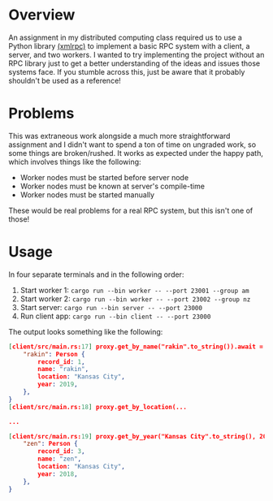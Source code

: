 # Overview

An assignment in my distributed computing class required us to use a Python library [(xmlrpc)](https://docs.python.org/3/library/xmlrpc.html) to implement a basic RPC system with a client, a server, and two workers. I wanted to try implementing the project without an RPC library just to get a better understanding of the ideas and issues those systems face. If you stumble across this, just be aware that it probably shouldn't be used as a reference!

# Problems

This was extraneous work alongside a much more straightforward assignment and I didn't want to spend a ton of time on ungraded work, so some things are broken/rushed. It works as expected under the happy path, which involves things like the following:

- Worker nodes must be started before server node
- Worker nodes must be known at server's compile-time
- Worker nodes must be started manually

These would be real problems for a real RPC system, but this isn't one of those!

# Usage

In four separate terminals and in the following order:
1. Start worker 1: `cargo run --bin worker -- --port 23001 --group am`
2. Start worker 2: `cargo run --bin worker -- --port 23002 --group nz`
3. Start server: `cargo run --bin server -- --port 23000`
4. Run client app: `cargo run --bin client -- --port 23000`

The output looks something like the following:

```json
[client/src/main.rs:17] proxy.get_by_name("rakin".to_string()).await = {
    "rakin": Person {
        record_id: 1,
        name: "rakin",
        location: "Kansas City",
        year: 2019,
    },
}
[client/src/main.rs:18] proxy.get_by_location(...

...

[client/src/main.rs:19] proxy.get_by_year("Kansas City".to_string(), 2018).await = {
    "zen": Person {
        record_id: 3,
        name: "zen",
        location: "Kansas City",
        year: 2018,
    },
}
```